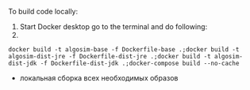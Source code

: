 To build code locally: 
1) Start Docker desktop
go to the terminal and do following:
2) 
```docker build -t algosim-base -f Dockerfile-base .;docker build -t algosim-dist-jre -f Dockerfile-dist-jre .;docker build -t algosim-dist-jdk -f Dockerfile-dist-jdk .;docker-compose build --no-cache```
- локальная сборка всех необходимых образов
